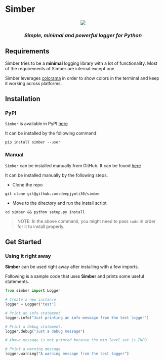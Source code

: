# Simber

<div align="center">
<img src="/assets/simber.png">
<br>
<h3><i>Simple, minimal and powerful logger for Python</i></h3>
</div>

## Requirements

Simber tries to be a **minimal** logging library with a lot of functionality. Most of the requirements of Simber are internal except one.

Simber leverages [colorama](https://github.com/tartley/colorama) in order to show colors in the terminal
and keep it working across platforms.

## Installation

### PyPI

`Simber` is available in PyPI [here]()

It can be installed by the following command

```console
pip install simber --user
```

### Manual

`Simber` can be installed manually from GitHub. It can be found [here]()

It can be installed manually by the following steps.

- Clone the repo

```console
git clone git@github.com:deepjyoti30/simber
```

- Move to the directory and run the install script

```console
cd simber && python setup.py install
```

>NOTE: In the above command, you might need to pass `sudo` in order for it to install properly.

## Get Started

### Using it right away

**Simber** can be used right away after installing with a few imports.

Following is a sample code that uses **Simber** and prints some useful statements.

```Python
from simber import Logger

# Create a new instance
logger = Logger("test")

# Print an info statement
logger.info("Just printing an info message from the test logger")

# Print a debug statement.
logger.debug("Just a debug message")

# Above message is not printed because the min level set is INFO

# Print a warning message
logger.warning("A warning message from the test logger")
```
